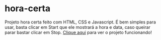 # hora-certa
Projeto hora certa feito com HTML, CSS e Javascript. É bem simples para usar, basta clicar em Start que ele mostrará a hora e data, caso queirar parar bastar clicar em Stop. <a href="https://ladsonmario.github.io/hora-certa/">Clique aqui</a> para ver o projeto funcionando!

